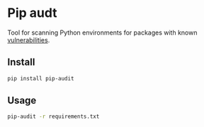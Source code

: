 # Pip audt

Tool for scanning Python environments for packages with known [vulnerabilities](https://pypi.org/project/pip-audit/).

## Install

```sh
pip install pip-audit
```

## Usage

```sh
pip-audit -r requirements.txt
```